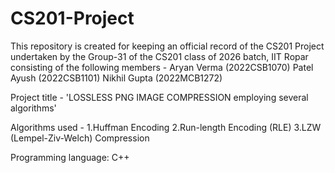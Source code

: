 # CS201-Project

This repository is created for keeping an official record of the CS201 Project undertaken by the Group-31 of the CS201 class of 2026 batch, IIT Ropar consisting of the following members -
Aryan Verma (2022CSB1070)
Patel Ayush (2022CSB1101)
Nikhil Gupta (2022MCB1272)



Project title -
'LOSSLESS PNG IMAGE COMPRESSION employing several algorithms'

Algorithms used -
1.Huffman Encoding
2.Run-length Encoding (RLE)
3.LZW (Lempel-Ziv-Welch) Compression

Programming language: C++
